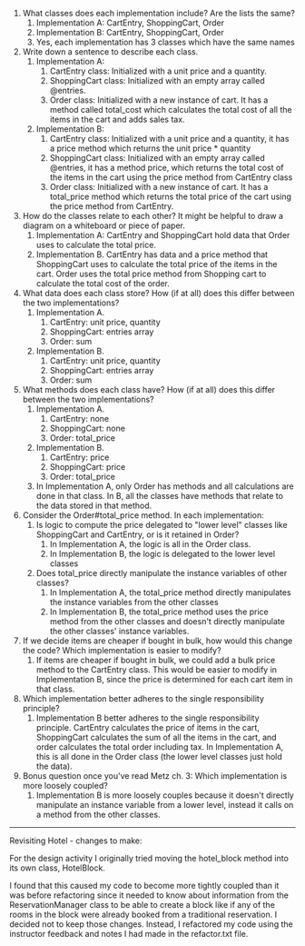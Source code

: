 1. What classes does each implementation include? Are the lists the same?
    1. Implementation A: CartEntry, ShoppingCart, Order 
    2. Implementation B: CartEntry, ShoppingCart, Order 
    3. Yes, each implementation has 3 classes which have the same names 
2. Write down a sentence to describe each class.
    1. Implementation A:
        1. CartEntry class: Initialized with a unit price and a quantity.
        2. ShoppingCart class: Initialized with an empty array called @entries.
        3. Order class: Initialized with a new instance of cart. It has a method called total_cost which calculates the total cost of all the items in the cart and adds sales tax.  
    2. Implementation B:
        1. CartEntry class: Initialized with a unit price and a quantity, it has a price method which returns the unit price * quantity
        2. ShoppingCart class: Initialized with an empty array called @entries, it has a method price, which returns the total cost of the items in the cart using the price method from CartEntry class 
        3. Order class: Initialized with a new instance of cart. It has a total_price method which returns the total price of the cart using the price method from CartEntry. 
3. How do the classes relate to each other? It might be helpful to draw a diagram on a whiteboard or piece of paper.
    1. Implementation A: CartEntry and ShoppingCart hold data that Order uses to calculate the total price. 
    2. Implementation B. CartEntry has data and a price method that ShoppingCart uses to calculate the total price of the items in the cart. Order uses the total price method from Shopping cart to calculate the total cost of the order. 
4. What data does each class store? How (if at all) does this differ between the two implementations?
    1. Implementation A. 
        1. CartEntry: unit price, quantity 
        2. ShoppingCart: entries array 
        3. Order: sum 
    2. Implementation B.
        1. CartEntry: unit price, quantity 
        2. ShoppingCart: entries array 
        3. Order: sum 
5. What methods does each class have? How (if at all) does this differ between the two implementations?
     1. Implementation A. 
        1. CartEntry: none
        2. ShoppingCart: none 
        3. Order: total_price 
    2. Implementation B.
        1. CartEntry: price
        2. ShoppingCart: price 
        3. Order: total_price
    3. In Implementation A, only Order has methods and all calculations are done in that class. In B, all the classes have methods that relate to the data stored in that method. 
6. Consider the Order#total_price method. In each implementation:
    1. Is logic to compute the price delegated to "lower level" classes like ShoppingCart and CartEntry, or is it retained in Order?
        1. In Implementation A, the logic is all in the Order class.
        2. In Implementation B, the logic is delegated to the lower level classes
    2. Does total_price directly manipulate the instance variables of other classes?
        1. In Implementation A, the total_price method directly manipulates the instance variables from the other classes
        2. In Implementation B, the total_price method uses the price method from the other classes and doesn't directly manipulate the other classes' instance variables. 
7. If we decide items are cheaper if bought in bulk, how would this change the code? Which implementation is easier to modify?
    1. If items are cheaper if bought in bulk, we could add a bulk price method to the CartEntry class. This would be easier to modify in Implementation B, since the price is determined for each cart item in that class. 
8. Which implementation better adheres to the single responsibility principle?
    1. Implementation B better adheres to the single responsibility principle. CartEntry calculates the price of items in the cart, ShoppingCart calculates the sum of all the items in the cart, and order calculates the total order including tax. In Implementation A, this is all done in the Order class (the lower level classes just hold the data).
9. Bonus question once you've read Metz ch. 3: Which implementation is more loosely coupled?
    1. Implementation B is more loosely couples because it doesn't directly manipulate an instance variable from a lower level, instead it calls on a method from the other classes.

-------------------------
Revisiting Hotel - changes to make: 

For the design activity I originally tried moving the hotel_block method into its own class, HotelBlock. 

I found that this caused my code to become more tightly coupled than it was before refactoring since it needed to know about information from the ReservationManager class to be able to create a block like if any of the rooms in the block were already booked from a traditional reservation. I decided not to keep those changes. Instead, I refactored my code using the instructor feedback and notes I had made in the refactor.txt file. 
